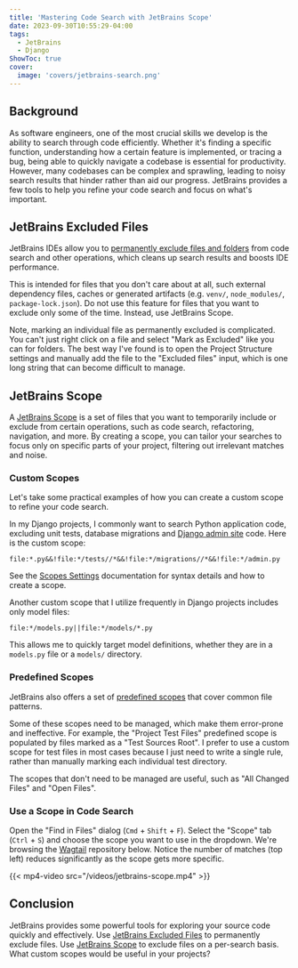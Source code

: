 ```yaml
---
title: 'Mastering Code Search with JetBrains Scope'
date: 2023-09-30T10:55:29-04:00
tags:
  - JetBrains
  - Django
ShowToc: true
cover:
  image: 'covers/jetbrains-search.png'
---
```


## Background

As software engineers, one of the most crucial skills we develop is the ability to search through code efficiently. Whether it's finding a specific function, understanding how a certain feature is implemented, or tracing a bug, being able to quickly navigate a codebase is essential for productivity. However, many codebases can be complex and sprawling, leading to noisy search results that hinder rather than aid our progress. JetBrains provides a few tools to help you refine your code search and focus on what's important.

## JetBrains Excluded Files

JetBrains IDEs allow you to [permanently exclude files and folders](https://www.jetbrains.com/help/idea/content-roots.html#exclude-files-folders) from code search and other operations, which cleans up search results and boosts IDE performance.

This is intended for files that you don't care about at all, such external dependency files, caches or generated artifacts (e.g. `venv/`, `node_modules/`, `package-lock.json`). Do not use this feature for files that you want to exclude only some of the time. Instead, use JetBrains Scope.

Note, marking an individual file as permanently excluded is complicated. You can't just right click on a file and select "Mark as Excluded" like you can for folders. The best way I've found is to open the Project Structure settings and manually add the file to the "Excluded files" input, which is one long string that can become difficult to manage.

## JetBrains Scope

A [JetBrains Scope](https://www.jetbrains.com/help/pycharm/scope.html) is a set of files that you want to temporarily include or exclude from certain operations, such as code search, refactoring, navigation, and more. By creating a scope, you can tailor your searches to focus only on specific parts of your project, filtering out irrelevant matches and noise.

### Custom Scopes

Let's take some practical examples of how you can create a custom scope to refine your code search.

In my Django projects, I commonly want to search Python application code, excluding unit tests, database migrations and [Django admin site](https://docs.djangoproject.com/en/4.2/ref/contrib/admin/) code. Here is the custom scope:

```
file:*.py&&!file:*/tests//*&&!file:*/migrations//*&&!file:*/admin.py
```

See the [Scopes Settings](https://www.jetbrains.com/help/pycharm/settings-scopes.html) documentation for syntax details and how to create a scope.

Another custom scope that I utilize frequently in Django projects includes only model files:

```
file:*/models.py||file:*/models/*.py
```

This allows me to quickly target model definitions, whether they are in a `models.py` file or a `models/` directory.

### Predefined Scopes

JetBrains also offers a set of [predefined scopes](https://www.jetbrains.com/help/pycharm/scope.html#predefined) that cover common file patterns.

Some of these scopes need to be managed, which make them error-prone and ineffective. For example, the "Project Test Files" predefined scope is populated by files marked as a "Test Sources Root". I prefer to use a custom scope for test files in most cases because I just need to write a single rule, rather than manually marking each individual test directory.

The scopes that don't need to be managed are useful, such as "All Changed Files" and "Open Files".

### Use a Scope in Code Search

Open the "Find in Files" dialog (`Cmd` + `Shift` + `F`). Select the "Scope" tab (`Ctrl` + `S`) and choose the scope you want to use in the dropdown. We're browsing the [Wagtail](https://github.com/wagtail/wagtail) repository below. Notice the number of matches (top left) reduces significantly as the scope gets more specific.

{{< mp4-video src="/videos/jetbrains-scope.mp4" >}}

## Conclusion

JetBrains provides some powerful tools for exploring your source code quickly and effectively. Use [JetBrains Excluded Files](#jetbrains-excluded-files) to permanently exclude files. Use [JetBrains Scope](#jetbrains-scope) to exclude files on a per-search basis. What custom scopes would be useful in your projects?
